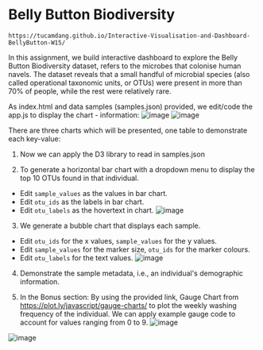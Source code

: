 # Belly Button Biodiversity
````Link to access:
https://tucamdang.github.io/Interactive-Visualisation-and-Dashboard-BellyButton-W15/
````

In this assignment, we build interactive dashboard to explore the Belly Button Biodiversity dataset, refers to the microbes that colonise human navels.
The dataset reveals that a small handful of microbial species (also called operational taxonomic units, or OTUs) were present in more than 70% of people, while the rest were relatively rare.

As index.html and data samples (samples.json) provided, we edit/code the app.js to display the chart - information:
![image](https://user-images.githubusercontent.com/99168697/171572806-9955bce5-0eb9-4bd2-8fc9-af9d49adc51f.png)
![image](https://user-images.githubusercontent.com/99168697/171572851-a9fa51ea-46ea-4444-9e8a-dfe5585b727e.png)

There are three charts which will be presented, one table to demonstrate each key-value: 
1. Now we can apply the D3 library to read in samples.json

2. To generate a horizontal bar chart with a dropdown menu to display the top 10 OTUs found in that individual.
- Edit ``sample_values`` as the values in bar chart.
- Edit ``otu_ids`` as the labels in bar chart.
- Edit ``otu_labels`` as the hovertext in chart.
![image](https://user-images.githubusercontent.com/99168697/171576121-49499cfe-2dff-4a00-b85f-a1bef54c1396.png)

3. We generate a bubble chart that displays each sample.
- Edit ``otu_ids`` for the x values, ``sample_values`` for the y values.
- Edit ``sample_values`` for the marker size, ``otu_ids`` for the marker colours.
- Edit ``otu_labels`` for the text values.
![image](https://user-images.githubusercontent.com/99168697/171577223-91ce78d8-1595-4f0e-bc8d-f6dfed01ba9e.png)

4. Demonstrate the sample metadata, i.e., an individual's demographic information.

5. In the Bonus section:
By using the provided link, Gauge Chart from https://plot.ly/javascript/gauge-charts/ to plot the weekly washing frequency of the individual.
We can apply example gauge code to account for values ranging from 0 to 9.
![image](https://user-images.githubusercontent.com/99168697/171577762-a8b14914-c5e7-44aa-ac1c-61bca40b42d9.png)

![image](https://user-images.githubusercontent.com/99168697/171571824-d7807443-96e5-4231-a674-2756365cceea.png)

